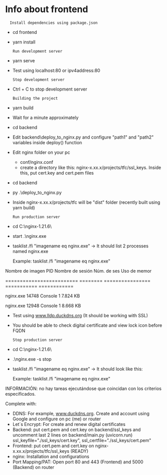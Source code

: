 # Info about frontend

      Install dependencies using package.json

- cd frontend
- yarn install

      Run development server

- yarn serve
- Test using localhost:80 or ipv4address:80

      Stop development server

- Ctrl + C to stop development server

      Building the project

- yarn build
- Wait for a minute approximately
- cd backend
- Edit backend\deploy_to_nginx.py and configure "path1" and "path2" variables inside deploy() function
- Edit nginx folder on your pc
  - conf/nginx.conf
  - create a directory like this: nginx-x.xx.x/projects/tfc/ssl_keys. Inside this, put cert.key and cert.pem files
- cd backend
- py .\deploy_to_nginx.py
- Inside nginx-x.xx.x/projects/tfc will be "dist" folder (recently built using yarn build)

      Run production server

- cd C:\nginx-1.21.6\
- start .\nginx.exe
- tasklist /fi "imagename eq nginx.exe" -> It should list 2 processes named nginx.exe

  Example: tasklist /fi "imagename eq nginx.exe"

Nombre de imagen PID Nombre de sesión Núm. de ses Uso de memor

========================= ======== ================ =========== ============

nginx.exe 14748 Console 1 7.824 KB

nginx.exe 12948 Console 1 8.668 KB

- Test using www.lldp.duckdns.org (It should be working with SSL)
- You should be able to check digital certificate and view lock icon before FQDN

      Stop production server

- cd C:\nginx-1.21.6\
- .\nginx.exe -s stop
- tasklist /fi "imagename eq nginx.exe" -> It should look like this:

  Example: tasklist /fi "imagename eq nginx.exe"

INFORMACIÓN: no hay tareas ejecutándose que coincidan con los criterios especificados.

Complete with:

- DDNS: For example, www.duckdns.org. Create and account using Google and configure on pc (me) or router
- Let´s Encrypt: For create and renew digital certificates
- Backend: put cert.pem and cert.key on backend/ssl_keys and uncomment last 2 lines on backend/main.py (uvicorn.run)
  ssl_keyfile="./ssl_keys/cert.key",
  ssl_certfile="./ssl_keys/cert.pem"
- Frontend: put cert.pem and cert.key on nginx-x.xx.x/projects/tfc/ssl_keys (READY)
- nginx: Installation and configurations
- Port Mapping/PAT: Open port 80 and 443 (Frontend) and 5000 (Backend) on router
